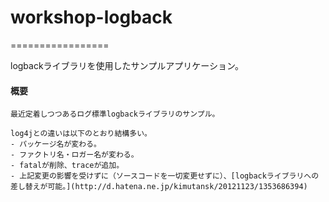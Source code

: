 # workshop-logback #
=================

logbackライブラリを使用したサンプルアプリケーション。

#### 概要
    最近定着しつつあるログ標準logbackライブラリのサンプル。

    log4jとの違いは以下のとおり結構多い。
    - パッケージ名が変わる。
    - ファクトリ名・ロガー名が変わる。
    - fatalが削除、traceが追加。
    - 上記変更の影響を受けずに（ソースコードを一切変更せずに）、[logbackライブラリへの差し替えが可能。](http://d.hatena.ne.jp/kimutansk/20121123/1353686394)